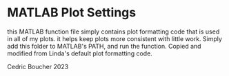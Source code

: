 # MATLAB Plot Settings

this MATLAB function file simply contains plot formatting code that is used in all of my plots.
it helps keep plots more consistent with little work. Simply add this folder to MATLAB's PATH, and run the function.
Copied and modified from Linda's default plot formatting code.

Cedric Boucher 2023
